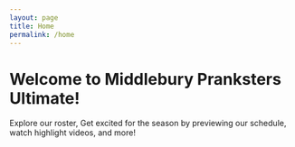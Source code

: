 ```yaml
---
layout: page
title: Home
permalink: /home
---
```


# Welcome to Middlebury Pranksters Ultimate!  

Explore our roster, Get excited for the season by previewing our schedule, watch highlight videos, and more!

[](assets/img/home.jpg)